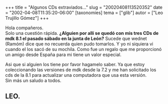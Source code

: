 +++
title = "Algunos CDs extraviados..."
slug = "20020408113520352"
date = "2002-04-08T11:35:20-06:00"
[taxonomies]
tema = ["glib"]
autor = ["Leo Trujillo Gómez"]
+++

Hola compañeros.  
Solo una cuestión rápida. **¿Alguien por allí se quedó con mis tres CDs
de mdk 8.1 el pasado sábado en la junta de León?** Sucede que wednet
(Ramóm) dice que no recuerda quien pudo tomarlos. Y yo ni siquiera vi
cuando el los sacó de su mochila. Como fue un regalo que me proporcionó
un amigo desde España para mi tiene un valor especial.

Asi que si alguien los tiene por favor hagamelo saber. Ya que estoy
coleccionando las versiones de mdk desde la 7.2 y me han solicitado los
cds de la 8.1 para actualizar una computadora que usa esta versión.  
Sin más un saludo a todos.

LEO.  
---

